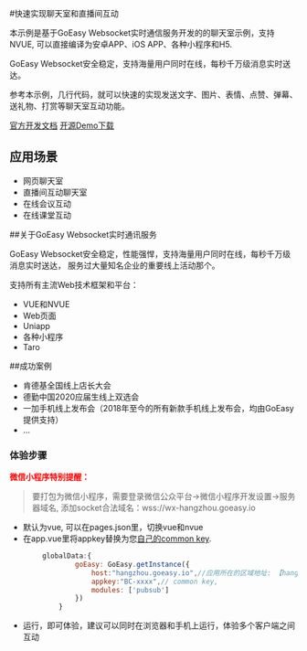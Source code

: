 
#快速实现聊天室和直播间互动

本示例是基于GoEasy Websocket实时通信服务开发的的聊天室示例，支持NVUE, 可以直接编译为安卓APP、iOS APP、各种小程序和H5.

GoEasy Websocket安全稳定，支持海量用户同时在线，每秒千万级消息实时送达。

参考本示例，几行代码，就可以快速的实现发送文字、图片、表情、点赞、弹幕、送礼物、打赏等聊天室互动功能。

[官方开发文档](https://www.goeasy.io/cn/developers/2.x.html)    [开源Demo下载](https://gitee.com/goeasy-io/GoEasyDemo-Uniapp-IM-Chat)


## 应用场景
* 网页聊天室
* 直播间互动聊天室
* 在线会议互动
* 在线课堂互动


##关于GoEasy Websocket实时通讯服务

GoEasy Websocket安全稳定，性能强悍，支持海量用户同时在线，每秒千万级消息实时送达， 服务过大量知名企业的重要线上活动那个。

支持所有主流Web技术框架和平台：
* VUE和NVUE   
* Web页面
* Uniapp  
* 各种小程序   
* Taro    

##成功案例

* 肯德基全国线上店长大会
* 德勤中国2020应届生线上双选会
* 一加手机线上发布会（2018年至今的所有新款手机线上发布会，均由GoEasy提供支持）
* ...



### 体验步骤
<span style="color: red; font-weight: bold"> 微信小程序特别提醒：</span>          
              
> 要打包为微信小程序，需要登录微信公众平台->微信小程序开发设置->服务器域名, 添加socket合法域名：wss://wx-hangzhou.goeasy.io


*  默认为vue, 可以在pages.json里，切换vue和nvue
*  在app.vue里将appkey替换为您[自己的common key](https://www.goeasy.io/cn/docs/goeasy-2.x/common/account/developer-account.html).
```js
        globalData:{
                goEasy: GoEasy.getInstance({
                    host:"hangzhou.goeasy.io",//应用所在的区域地址: 【hangzhou.goeasy.io |singapore.goeasy.io】
                    appkey:"BC-xxxx",// common key,
                    modules: ['pubsub']
                })
            }
```
*  运行，即可体验，建议可以同时在浏览器和手机上运行，体验多个客户端之间互动